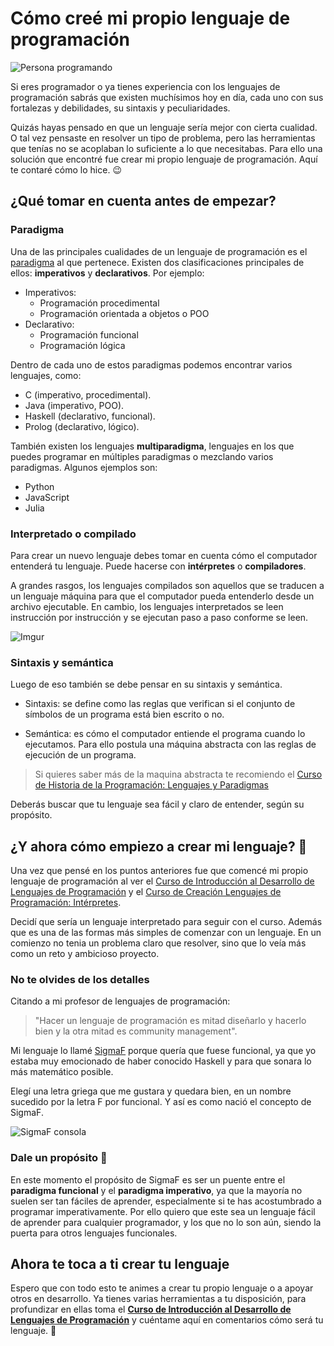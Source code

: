 # Cómo creé mi propio lenguaje de programación

![Persona programando](https://images.unsplash.com/photo-1486312338219-ce68d2c6f44d?ixlib=rb-1.2.1&ixid=MXwxMjA3fDB8MHxwaG90by1wYWdlfHx8fGVufDB8fHw%3D&auto=format&fit=crop&w=1052&q=805)

Si eres programador o ya tienes experiencia con los lenguajes de programación sabrás que existen muchísimos hoy en día, cada uno con sus fortalezas y debilidades, su sintaxis y peculiaridades. 

Quizás hayas pensado en que un lenguaje sería mejor con cierta cualidad. O tal vez pensaste en resolver un tipo de problema, pero las herramientas que tenías no se acoplaban lo suficiente a lo que necesitabas. Para ello una solución que encontré fue crear mi propio lenguaje de programación. Aquí te contaré cómo lo hice. :wink:

## ¿Qué tomar en cuenta antes de empezar?

### Paradigma
Una de las principales cualidades de un lenguaje de programación es el [paradigma](https://platzi.com/cursos/historia-programacion/) al que pertenece. Existen dos clasificaciones principales de ellos: **imperativos** y **declarativos**. Por ejemplo:

* Imperativos:
    - Programación procedimental
    - Programación orientada a objetos o POO
* Declarativo:
    - Programación funcional
    - Programación lógica  

Dentro de cada uno de estos paradigmas podemos encontrar varios lenguajes, como:

* C (imperativo, procedimental).
* Java (imperativo, POO).
* Haskell (declarativo, funcional).
* Prolog (declarativo, lógico).

También existen los lenguajes **multiparadigma**, lenguajes en los que puedes programar en múltiples paradigmas o mezclando varios paradigmas. Algunos ejemplos son:

* Python
* JavaScript
* Julia

### Interpretado o compilado

Para crear un nuevo lenguaje debes tomar en cuenta cómo el computador entenderá tu lenguaje. Puede hacerse con **intérpretes** o **compiladores**. 

A grandes rasgos, los lenguajes compilados son aquellos que se traducen a un lenguaje máquina para que el computador pueda entenderlo desde un archivo ejecutable. En cambio, los lenguajes interpretados se leen instrucción por instrucción y se ejecutan paso a paso conforme se leen.


![Imgur](https://i.imgur.com/kn5IDhU.png)


### Sintaxis y semántica

Luego de eso también se debe pensar en su sintaxis y semántica.

- Sintaxis: se define como las reglas que verifican si el conjunto de símbolos de un programa está bien escrito o no. 

- Semántica:  es cómo el computador entiende el programa cuando lo ejecutamos. Para ello postula una máquina abstracta con las reglas de ejecución de un programa.

> Si quieres saber más de la maquina abstracta te recomiendo el 
[Curso de Historia de la Programación: Lenguajes y Paradigmas](https://platzi.com/clases/historia-programacion/) 

Deberás buscar que tu lenguaje sea fácil y claro de entender, según su propósito.

## ¿Y ahora cómo empiezo a crear mi lenguaje? :thinking:

Una vez que pensé en los puntos anteriores fue que comencé mi propio lenguaje de programación al ver el [Curso de Introducción al Desarrollo de Lenguajes de Programación](https://platzi.com/cursos/desarrollo-lenguajes-programacion/) y el [Curso de Creación Lenguajes de Programación: Intérpretes](https://platzi.com/cursos/interpretes-software/). 

Decidí que sería un lenguaje interpretado para seguir con el curso. Además que es una de las formas más simples de comenzar con un lenguaje. En un comienzo no tenia un problema claro que resolver, sino que lo veía más como un reto y ambicioso proyecto. 

### No te olvides de los detalles 

Citando a mi profesor de lenguajes de programación:
> "Hacer un lenguaje de programación es mitad diseñarlo y hacerlo bien y la otra mitad es community management".

Mi lenguaje lo llamé [SigmaF](https://github.com/FabianVegaA/sigmaF) porque quería que fuese funcional, ya que yo estaba muy emocionado de haber conocido Haskell  y para que sonara lo más matemático posible.

Elegí una letra griega que me gustara y quedara bien, en un nombre sucedido por la letra F por funcional. Y así es como nació el concepto de SigmaF.

![SigmaF consola](https://images.unsplash.com/photo-1616091238212-aca6808e3cf0?ixlib=rb-1.2.1&ixid=MXwxMjA3fDB8MHxwaG90by1wYWdlfHx8fGVufDB8fHw%3D&auto=format&fit=crop&w=1750&q=80)

### Dale un propósito  :raised_hands: 

En este momento el propósito de SigmaF es ser un puente entre el **paradigma funcional** y el **paradigma imperativo**, ya que la mayoría no suelen ser tan fáciles de aprender, especialmente si te has acostumbrado a programar imperativamente. Por ello quiero que este sea un lenguaje fácil de aprender para cualquier programador, y los que no lo son aún, siendo la puerta para otros lenguajes funcionales.

## Ahora te toca a ti crear tu lenguaje

Espero que con todo esto te animes a crear tu propio lenguaje o a apoyar otros en desarrollo. Ya tienes varias herramientas a tu disposición, para profundizar en ellas toma el [**Curso de Introducción al Desarrollo de Lenguajes de Programación**](https://platzi.com/clases/desarrollo-lenguajes-programacion/) y cuéntame aquí en comentarios cómo será tu lenguaje. :muscle: